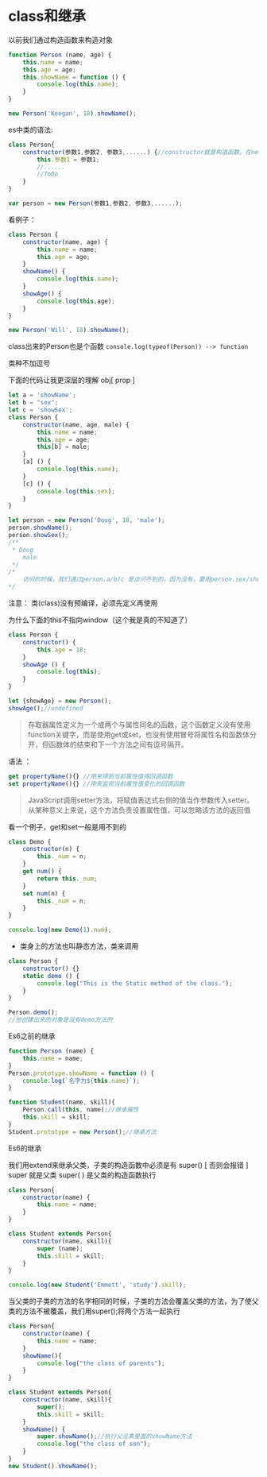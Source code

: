# class和继承

以前我们通过构造函数来构造对象

```js
function Person (name, age) {
    this.name = name;
    this.age = age;
    this.showName = function () {
        console.log(this.name);
    } 
}

new Person('Keegan', 18).showName();
```

es中类的语法:

```js
class Person{
    constructor(参数1,参数2, 参数3,......) {//constructor就是构造函数，在new的时候调用
        this.参数1 = 参数1;
        //......
        //ToDo
    }
}

var person = new Person(参数1,参数2, 参数3,......);
```

看例子： 

```js
class Person {
    constructor(name, age) {
        this.name = name;
        this.age = age;
    }
    showName() {
        console.log(this.name);
    }
    showAge() {
        console.log(this,age);
    }
}

new Person('Will', 18).showName();
```

class出来的Person也是个函数 ```console.log(typeof(Person)) --> function```

类种不加逗号

下面的代码让我更深层的理解  obj\[ prop \]

```js
let a = 'showName';
let b = "sex";
let c = 'showSex';
class Person {
    constructor(name, age, male) {
        this.name = name;
        this.age = age;
        this[b] = male;
    }
    [a] () {
        console.log(this.name);
    }
    [c] () {
        console.log(this.sex);
    } 
}

let person = new Person('Doug', 18, 'male');
person.showName();
person.showSex();
/**
 * Doug
    male
 */
/*
    访问的时候，我们通过person.a/b/c 是访问不到的，因为没有，要用person.sex/showSex
*/
```

注意： 类(class)没有预编译，必须先定义再使用

为什么下面的this不指向window（这个我是真的不知道了）

```js
class Person {
    constructor() {
        this.age = 18;
    }
    showAge () {
        console.log(this);
    }
}

let {showAge} = new Person();
showAge();//undefined
```

> 存取器属性定义为一个或两个与属性同名的函数，这个函数定义没有使用function关键字，而是使用get或set，也没有使用冒号将属性名和函数体分开，但函数体的结束和下一个方法之间有逗号隔开。

语法 ：

```js
get propertyName(){} //用来得到当前属性值得回调函数
set propertyName(){} //用来监视当前属性值变化的回调函数
```

> JavaScript调用setter方法，将赋值表达式右侧的值当作参数传入setter。从某种意义上来说，这个方法负责设置属性值，可以忽略该方法的返回值

看一个例子，get和set一般是用不到的

```js
class Demo {
    constructor(n) {
        this._num = n;
    }
    get num() {
        return this._num;
    }
    set num(n) {
        this._num = n;
    }
}

console.log(new Demo(1).num);
```

- 类身上的方法也叫静态方法，类来调用

```js
class Person {
    constructor() {}
    static demo () {
        console.log("This is the Static method of the class.");
    }
}

Person.demo();
//他创建出来的对象是没有demo方法的
```

Es6之前的继承

```js
function Person (name) {
    this.name = name;
}
Person.prototype.showName = function () {
    console.log(`名字为${this.name}`);
}

function Student(name, skill){
    Person.call(this, name);//继承属性
    this.skill = skill;
}
Student.prototype = new Person();//继承方法
```


Es6的继承

我们用extend来继承父类，子类的构造函数中必须是有 super() \[ 否则会报错 \] super 就是父类  super( ) 是父类的构造函数执行

```js
class Person{
    constructor(name) {
        this.name = name;
    }
}

class Student extends Person{
    constructor(name, skill){
        super (name);
        this.skill = skill;
    }
}

console.log(new Student('Emmett', 'study').skill);
```

当父类的子类的方法的名字相同的时候，子类的方法会覆盖父类的方法，为了使父类的方法不被覆盖，我们用super();将两个方法一起执行

```js
class Person{
    constructor(name) {
        this.name = name;
    }
    showName(){
        console.log("the class of parents");
    }
}

class Student extends Person{
    constructor(name, skill){
        super();
        this.skill = skill;
    }
    showName() {
        super.showName();//执行父元素里面的showName方法
        console.log("the class of son");
    }
}
new Student().showName();
```